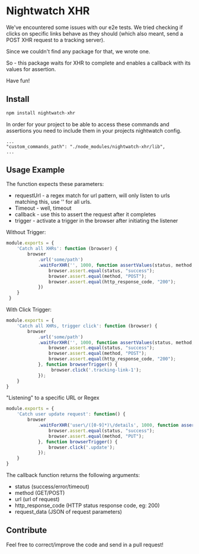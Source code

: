 Nightwatch XHR
===

We've encountered some issues with our e2e tests.
We tried checking if clicks on specific links behave as they should (which also meant, send a POST XHR request to a tracking server).

Since we couldn't find any package for that, we wrote one.

So - this package waits for XHR to complete and enables a callback with its values for assertion.

Have fun!

Install
---
```javascript
npm install nightwatch-xhr
```

In order for your project to be able to access these commands and assertions you need to include them in your projects nightwatch config.
```
...
"custom_commands_path": "./node_modules/nightwatch-xhr/lib",
...
```

Usage Example
---
The function expects these parameters:
* requestUrl - a regex match for url pattern, will only listen to urls matching this, use '' for all urls.
* Timeout - well, timeout
* callback - use this to assert the request after it completes
* trigger - activate a trigger in the browser after initiating the listener

Without Trigger:
```javascript
module.exports = { 
    'Catch all XHRs': function (browser) {
        browser
            .url('some/path')
            .waitForXHR('', 1000, function assertValues(status, method, url, http_response_code, request_data) {
                browser.assert.equal(status, "success");
                browser.assert.equal(method, "POST");
                browser.assert.equal(http_response_code, "200");
            })
    }
 }
```

With Click Trigger:
```javascript
module.exports = { 
    'Catch all XHRs, trigger click': function (browser) {
        browser
            .url('some/path')
            .waitForXHR('', 1000, function assertValues(status, method, url, http_response_code, request_data) {
                browser.assert.equal(status, "success");
                browser.assert.equal(method, "POST");
                browser.assert.equal(http_response_code, "200");
            }, function browserTrigger() {
                 browser.click('.tracking-link-1');
            });
    }
}
```

"Listening" to a specific URL or Regex
```javascript
module.exports = {
    'Catch user update request': function() {
        browser
            .waitForXHR('user\/([0-9]*)\/details', 1000, function assertValues(status) {
                browser.assert.equal(status, "success");
                browser.assert.equal(method, "PUT");
            }, function browserTrigger() {
                browser.click('.update'); 
            });
    }
}
```


The callback function returns the following arguments:
* status (success/error/timeout)
* method (GET/POST)
* url (url of request)
* http_response_code (HTTP status response code, eg: 200)
* request_data (JSON of request parameters)

Contribute
---
Feel free to correct/improve the code and send in a pull request!
